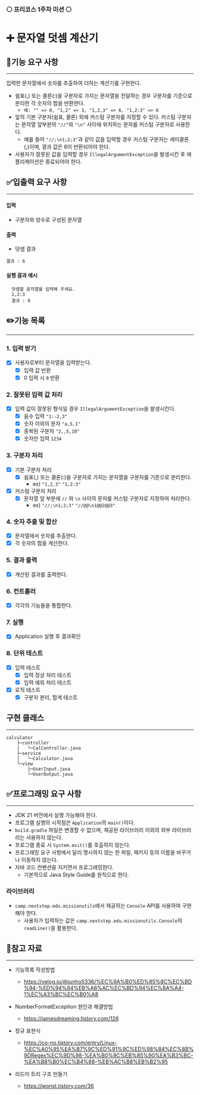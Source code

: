 ### ⚪ 프리코스 1주차 미션 ⚪
# ➕ 문자열 덧셈 계산기


## 📍기능 요구 사항

---

입력한 문자열에서 숫자를 추출하여 더하는 계산기를 구현한다.

- 쉼표(,) 또는 콜론(:)을 구분자로 가지는 문자열을 전달하는 경우 구분자를 기준으로 분리한 각 숫자의 합을 반환한다.
  - ```예: "" => 0, "1,2" => 3, "1,2,3" => 6, "1,2:3" => 6```
- 앞의 기본 구분자(쉼표, 콜론) 외에 커스텀 구분자를 지정할 수 있다. 커스텀 구분자는 문자열 앞부분의 ```"//"```와 ```"\n"``` 사이에 위치하는 문자를 커스텀 구분자로 사용한다.
  - 예를 들어 ```"//;\n1;2;3"```과 같이 값을 입력할 경우 커스텀 구분자는 세미콜론(;)이며, 결과 값은 6이 반환되어야 한다.
- 사용자가 잘못된 값을 입력할 경우 ```IllegalArgumentException```을 발생시킨 후 애플리케이션은 종료되어야 한다.

## ✅입출력 요구 사항

---
#### 입력
- 구분자와 양수로 구성된 문자열

#### 출력

- 덧셈 결과

```dbn-psql
결과 : 6
```


#### 실행 결과 예시
```dbn-psql
  덧셈할 문자열을 입력해 주세요.
  1,2:3
  결과 : 6
```

## ✏️기능 목록

---
### 1. 입력 받기
- [x] 사용자로부터 문자열을 입력받는다.
  - [x] 입력 값 반환
  - [x] 0 입력 시 ```0``` 반환
### 2. 잘못된 입력 값 처리
- [x] 입력 값이 잘못된 형식일 경우 ```IllegalArgumentException```을 발생시킨다.
  - [x] 음수 입력 ```"1:-2,3"```
  - [x] 숫자 이외의 문자 ```"a,5,1"```
  - [x] 중복된 구분자 ```"2,,5,10"```
  - [x] 숫자만 입력 ```1234```
### 3. 구분자 처리
- [x] 기본 구분자 처리
  - [x] 쉼표(,) 또는 콜론(:)을 구분자로 가지는 문자열을 구분자를 기준으로 분리한다.
    - ex) ```"1,2,3"``` ```"1,2:3"```
- [x] 커스텀 구분자 처리
  -[x] 문자열 앞 부분에 ```//``` 와 ```\n``` 사이의 문자를 커스텀 구분자로 지정하여 처리한다.
    - ex) ```"//;\n1;2;3"``` ```"//@@\n1@@2@@3"```
### 4. 숫자 추출 및 합산
- [x] 문자열에서 숫자를 추출한다.
- [x] 각 숫자의 합을 계산한다.
### 5. 결과 출력
- [x] 계산된 결과를 출력한다.
### 6. 컨트롤러
- [x] 각각의 기능들을 통합한다.
### 7. 실행
- [x] Application 실행 후 결과확인
### 8. 단위 테스트
- [x] 입력 테스트
  - [x] 입력 정상 처리 테스트
  - [x] 입력 예외 처리 테스트
- [x] 로직 테스트
  - [x] 구분자 분리, 합계 테스트

## 구현 클래스

---
```
calculator
    ├─controller
    |   └─CalController.java
    ├─service
    |   └─Calculator.java
    └─view
        ├─UserInput.java
        └─UserOutput.java
```

## ✅프로그래밍 요구 사항

---
- JDK 21 버전에서 실행 가능해야 한다.
- 프로그램 실행의 시작점은 ```Application```의 ```main()```이다.
- ```build.gradle``` 파일은 변경할 수 없으며, 제공된 라이브러리 이외의 외부 라이브러리는 사용하지 않는다.
- 프로그램 종료 시 ```System.exit()```를 호출하지 않는다.
- 프로그래밍 요구 사항에서 달리 명시하지 않는 한 파일, 패키지 등의 이름을 바꾸거나 이동하지 않는다.
- 자바 코드 컨벤션을 지키면서 프로그래밍한다.
  - 기본적으로 Java Style Guide를 원칙으로 한다.

### 라이브러리
- ```camp.nextstep.edu.missionutils```에서 제공하는 ```Console``` API를 사용하여 구현해야 한다.
  - 사용자가 입력하는 값은 ```camp.nextstep.edu.missionutils.Console```의 ```readLine()```을 활용한다.

## 🔎참고 자료

---
- 기능목록 작성방법
  - https://velog.io/@junho5336/%EC%9A%B0%ED%85%8C%EC%BD%94-%ED%94%84%EB%A6%AC%EC%BD%94%EC%8A%A4-1%EC%A3%BC%EC%B0%A8


- NumberFormatException 원인과 해결방법
  - https://jamesdreaming.tistory.com/126


- 정규 표현식
  - https://co-no.tistory.com/entry/Linux-%EC%A0%95%EA%B7%9C%ED%91%9C%ED%98%84%EC%8B%9DRegex%EC%9D%98-%EA%B0%9C%EB%85%90%EA%B3%BC-%EA%B8%B0%EC%B4%88-%EB%AC%B8%EB%B2%95


- 리드미 트리 구조 만들기
  - https://jeonst.tistory.com/36